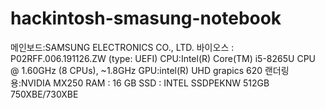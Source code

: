 # hackintosh-smasung-notebook
메인보드:SAMSUNG ELECTRONICS CO., LTD. 바이오스 : P02RFF.006.191126.ZW (type: UEFI) CPU:Intel(R) Core(TM) i5-8265U CPU @ 1.60GHz (8 CPUs), ~1.8GHz GPU:intel(R) UHD grapics 620 랜더링용:NVIDIA MX250 RAM : 16 GB SSD : INTEL SSDPEKNW 512GB 750XBE/730XBE

